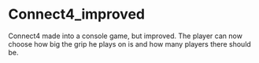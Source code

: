 # Connect4_improved
Connect4 made into a console game, but improved.
The player can now choose how big the grip he plays on is and how many players there should be.
